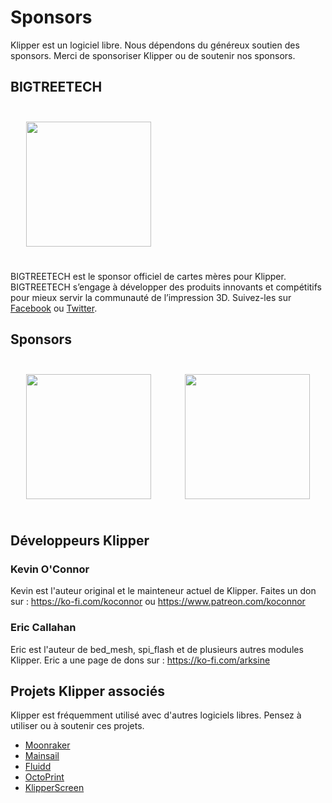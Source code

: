 # Sponsors

Klipper est un logiciel libre. Nous dépendons du généreux soutien des sponsors. Merci de sponsoriser Klipper ou de soutenir nos sponsors.

## BIGTREETECH

[<img src="./img/sponsors/BTT_BTT.png" width="200" style="margin:25px"/>](https://bigtree-tech.com/collections/all-products)

BIGTREETECH est le sponsor officiel de cartes mères pour Klipper. BIGTREETECH s’engage à développer des produits innovants et compétitifs pour mieux servir la communauté de l’impression 3D. Suivez-les sur [Facebook](https://www.facebook.com/BIGTREETECH) ou [Twitter](https://twitter.com/BigTreeTech).

## Sponsors

[<img src="./img/sponsors/obico-light-horizontal.png" width="200" style="margin:25px" />](https://obico.io/klipper.html?source=klipper_sponsor) [<img src="./img/sponsors/peopoly-logo.png" width="200" style="margin:25px" />](https://peopoly.net)

## Développeurs Klipper

### Kevin O'Connor

Kevin est l'auteur original et le mainteneur actuel de Klipper. Faites un don sur : <https://ko-fi.com/koconnor> ou <https://www.patreon.com/koconnor>

### Eric Callahan

Eric est l'auteur de bed_mesh, spi_flash et de plusieurs autres modules Klipper. Eric a une page de dons sur : <https://ko-fi.com/arksine>

## Projets Klipper associés

Klipper est fréquemment utilisé avec d'autres logiciels libres. Pensez à utiliser ou à soutenir ces projets.

* [Moonraker](https://github.com/Arksine/moonraker)
* [Mainsail](https://github.com/mainsail-crew/mainsail)
* [Fluidd](https://github.com/fluidd-core/fluidd)
* [OctoPrint](https://octoprint.org/)
* [KlipperScreen](https://github.com/jordanruthe/KlipperScreen)
